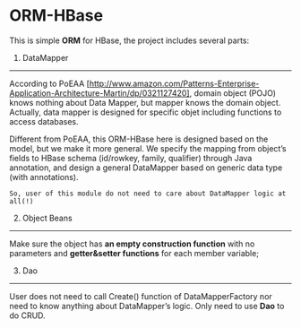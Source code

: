 ORM-HBase
=======================
This is simple **ORM** for HBase, the project includes several parts:

1. DataMapper
----------------

  According to PoEAA [http://www.amazon.com/Patterns-Enterprise-Application-Architecture-Martin/dp/0321127420], domain object (POJO) knows nothing about Data Mapper, but mapper knows the domain object. Actually, data mapper is designed for specific objet including functions to access databases.

  Different from PoEAA, this ORM-HBase here is designed based on the model, but we make it more general. We specify the mapping from object’s fields to HBase schema (id/rowkey, family, qualifier) through Java annotation, and design a general DataMapper based on generic data type (with annotations).
  
    So, user of this module do not need to care about DataMapper logic at all(!)

2. Object Beans
-------------------
  Make sure the object has **an empty construction function** with no parameters and **getter&setter functions** for each member variable;

3. Dao
-------------------
  User does not need to call Create() function of DataMapperFactory nor need to know anything about DataMapper’s logic. Only need to use **Dao<ConcretClass>** to do CRUD.
